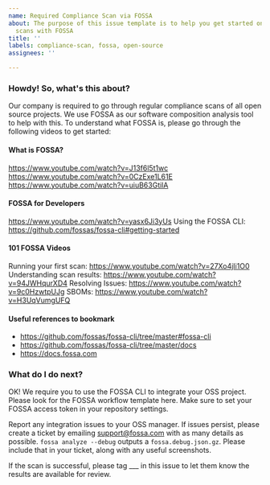 ```yaml
---
name: Required Compliance Scan via FOSSA
about: The purpose of this issue template is to help you get started on compliance
  scans with FOSSA
title: ''
labels: compliance-scan, fossa, open-source
assignees: ''

---
```


### Howdy! So, what's this about?
 
Our company is required to go through regular compliance scans of all open source projects. We use FOSSA as our software composition analysis tool to help with this. To understand what FOSSA is, please go through the following videos to get started:

#### What is FOSSA?

https://www.youtube.com/watch?v=J13f6l5t1wc
https://www.youtube.com/watch?v=0CzExe1L61E
https://www.youtube.com/watch?v=uiuB63GtilA

#### FOSSA for Developers

https://www.youtube.com/watch?v=yasx6Ji3yUs
Using the FOSSA CLI: https://github.com/fossas/fossa-cli#getting-started


#### 101 FOSSA Videos

Running your first scan: https://www.youtube.com/watch?v=27Xo4jIi1O0
Understanding scan results: https://www.youtube.com/watch?v=94JWHqurXD4
Resolving Issues: https://www.youtube.com/watch?v=9c0HzwtpUJg
SBOMs: https://www.youtube.com/watch?v=H3UqVumgUFQ

#### Useful references to bookmark
- https://github.com/fossas/fossa-cli/tree/master#fossa-cli
- https://github.com/fossas/fossa-cli/tree/master/docs
- https://docs.fossa.com

### What do I do next?

OK! We require you to use the FOSSA CLI to integrate your OSS project. Please look for the FOSSA workflow template here. Make sure to set your FOSSA access token in your repository settings.

Report any integration issues to your OSS manager. If issues persist, please create a ticket by emailing  support@fossa.com with as many details as possible. `fossa analyze --debug` outputs a `fossa.debug.json.gz`. Please include that in your ticket, along with any useful screenshots.

If the scan is successful, please tag ___ in this issue to let them know the results are available for review.
